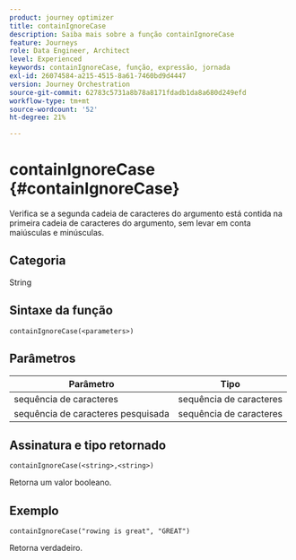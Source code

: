 ```yaml
---
product: journey optimizer
title: containIgnoreCase
description: Saiba mais sobre a função containIgnoreCase
feature: Journeys
role: Data Engineer, Architect
level: Experienced
keywords: containIgnoreCase, função, expressão, jornada
exl-id: 26074584-a215-4515-8a61-7460bd9d4447
version: Journey Orchestration
source-git-commit: 62783c5731a8b78a8171fdadb1da8a680d249efd
workflow-type: tm+mt
source-wordcount: '52'
ht-degree: 21%

---
```


# containIgnoreCase {#containIgnoreCase}

Verifica se a segunda cadeia de caracteres do argumento está contida na primeira cadeia de caracteres do argumento, sem levar em conta maiúsculas e minúsculas.

## Categoria

String

## Sintaxe da função

`containIgnoreCase(<parameters>)`

## Parâmetros

| Parâmetro | Tipo |
|-----------|------------------|
| sequência de caracteres | sequência de caracteres |
| sequência de caracteres pesquisada | sequência de caracteres |

## Assinatura e tipo retornado

`containIgnoreCase(<string>,<string>)`

Retorna um valor booleano.

## Exemplo

`containIgnoreCase("rowing is great", "GREAT")`

Retorna verdadeiro.
